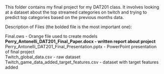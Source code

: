 This folder contains my final project for my DAT201 class. 
It involves looking at a dataset about the top streamed categories on twitch and trying to predict top categories based on the previous months data.

Description of Files (the bolded file is the most important one):

  Final.ows - Orange file used to create models  
  **Perry_Antonelli_DAT201_Final_Paper.docx - written report about project**  
  Perry_Antonelli_DAT201_Final_Presentation.pptx - PowerPoint presentation of final project  
  Twitch_global_data.csv - raw dataset  
  Twitch_game_data_added_target_features.csv - dataset with target features added  
  
